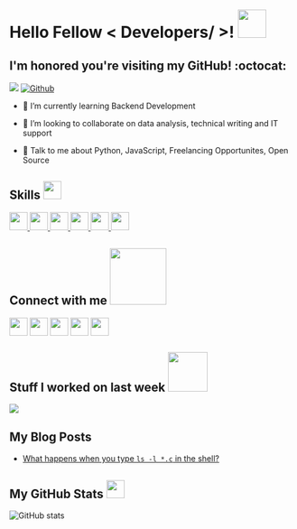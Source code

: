 <h1> Hello Fellow < Developers/ >! <img src = "https://raw.githubusercontent.com/MartinHeinz/MartinHeinz/master/wave.gif" width = 50px> </h1>
<p align='center'>
 
 ## I'm honored you're visiting my GitHub! :octocat:

 ![](https://visitor-badge.laobi.icu/badge?page_id=divine-chisom.divine-chisom)
[![Github](https://img.shields.io/github/followers/divine-chisom?label=Follow&style=social)](https://github.com/divine-chisom)

</p>

<!--
<h2> About Me </h2>

<img width="55%" align="right" alt="Github" src="https://raw.githubusercontent.com/onimur/.github/master/.resources/git-header.svg" />


- 🔭 I’m currently working on Data Analysis API
-->

- 🌱 I’m currently learning Backend Development


- 👯 I’m looking to collaborate on data analysis, technical writing and IT support


- 💬 Talk to me about Python, JavaScript, Freelancing Opportunites, Open Source 


<h2> Skills <img src = "https://media2.giphy.com/media/QssGEmpkyEOhBCb7e1/giphy.gif?cid=ecf05e47a0n3gi1bfqntqmob8g9aid1oyj2wr3ds3mg700bl&rid=giphy.gif" width = 32px> </h2>
<a href= https://github.com/dee-labs?tab=repositories&q=&type=&language=python&sort= > <img width ='32px' src ='https://raw.githubusercontent.com/rahulbanerjee26/githubAboutMeGenerator/main/icons/python.svg'> </a>
<a href= https://github.com/dee-labs?tab=repositories&q=&type=&language=javascript&sort= > <img width ='32px' src ='https://raw.githubusercontent.com/rahulbanerjee26/githubAboutMeGenerator/main/icons/javascript.svg'> </a>
<a href= https://github.com/dee-labs?tab=repositories&q=&type=&language=c&sort= > <img width ='32px' src ='https://raw.githubusercontent.com/rahulbanerjee26/githubAboutMeGenerator/main/icons/c.svg'> </a>
<a href= https://github.com/dee-labs?tab=repositories&q=&type=&language=mysql&sort= > <img width ='32px' src ='https://raw.githubusercontent.com/rahulbanerjee26/githubAboutMeGenerator/main/icons/mysql.svg'> </a>
<a href= https://github.com/dee-labs?tab=repositories&q=&type=&language=linux&sort= > <img width ='32px' src ='https://raw.githubusercontent.com/rahulbanerjee26/githubAboutMeGenerator/main/icons/linux.svg'> </a>
<a href= https://github.com/dee-labs?tab=repositories&q=&type=&language=bash&sort= > <img width ='32px' src ='https://raw.githubusercontent.com/rahulbanerjee26/githubAboutMeGenerator/main/icons/bash.svg'> </a>


<h2> Connect with me <img src='https://raw.githubusercontent.com/ShahriarShafin/ShahriarShafin/main/Assets/handshake.gif' width="100px"> </h2>
<a href = 'https://www.linkedin.com/in/divine-ukonu-7b08031a4'> <img width = '32px' align= 'center' src="https://raw.githubusercontent.com/rahulbanerjee26/githubAboutMeGenerator/main/icons/linked-in-alt.svg"/></a> 
<a href = 'https://www.twitter.com/@chisom_ukonu'> <img width = '32px' align= 'center' src="https://raw.githubusercontent.com/rahulbanerjee26/githubAboutMeGenerator/main/icons/twitter.svg"/></a> 
<a href = 'https://medium.com/@divinechisom1995'> <img width = '32px' align= 'center' src="https://raw.githubusercontent.com/rahulbanerjee26/githubAboutMeGenerator/main/icons/medium.svg"/></a> 
<a href = 'https://dee-labs.github.io/portfolio_project_landing_page.io/'> <img width = '32px' align= 'center' src="https://raw.githubusercontent.com/rahulbanerjee26/githubAboutMeGenerator/main/icons/portfolio.png"/></a> 
<a href = 'https://www.github.com/divine-chisom'> <img width = '32px' align= 'center' src="https://raw.githubusercontent.com/rahulbanerjee26/githubAboutMeGenerator/main/icons/github.svg"/></a> 


<h2> Stuff I worked on last week  <img src = "https://media1.giphy.com/media/JZ40cnfnN11KycrvMF/giphy.gif?cid=ecf05e47a0n3gi1bfqntqmob8g9aid1oyj2wr3ds3mg700bl&rid=giphy.gif" width = 70px> </h2>
<a href="https://github.com/anuraghazra/github-readme-stats">
<img align="center" src="https://github-readme-stats.vercel.app/api/wakatime?username=@Divine_Chisom&compact=True"/>
</a>
<br>


<!--
![Metrics](https://metrics.lecoq.io/divine-chisom?template=terminal&base.header=0&base.activity=0&base.repositories=0&base.metadata=0&languages=1&languages.limit=8&languages.colors=github&languages.threshold=0%25&config.timezone=America%2FToronto)
-->
<h2> My Blog Posts </h2>

<!-- BLOG-POST-LIST:START -->
- [What happens when you type `ls -l *.c` in the shell?](https://medium.com/@divinechisom1995/what-happens-when-you-type-ls-l-c-in-the-shell-87ac3c200330?source=rss-ef41f2c2a6f3------2)
<!-- BLOG-POST-LIST:END -->

<h2> My GitHub Stats <img src='https://media1.giphy.com/media/du3J3cXyzhj75IOgvA/giphy.gif?cid=ecf05e47x2g034i9pzwtzzsd3xgg2w9nr94t4tflbbgo3008&rid=giphy.gif' width='32px'> </h2>
 
![GitHub stats](https://github-readme-stats.vercel.app/api?username=divine-chisom&show_icons=true&theme=tokyonight)
 
 <!--
<h2> Some Programming Humor for you <img align ='center' src='https://media2.giphy.com/media/UQDSBzfyiBKvgFcSTw/giphy.gif?cid=ecf05e47p3cd513axbek3f56ti3jzizq8hincw20jauyyfyw&rid=giphy.gif' width = '32px'></h2>

![Jokes Card](https://readme-jokes.vercel.app/api?theme=default)


<br>
<footer align='center'>README made with help of <a href='https://github.com/rahulbanerjee26/githubProfileReadmeGenerator'>githubProfileReadmeGenerator</a> </footer>
# Hi there 👋

<img src = "https://media0.giphy.com/media/KDDpcKigbfFpnejZs6/giphy.gif?cid=ecf05e47oy6f4zjs8g1qoiystc56cu7r9tb8a1fe76e05oty&rid=giphy.gif" width = 100px>

<div size='20px'> Hi! My name is Divine Chisom Ukonu. Thank You for taking the time to view my GitHub Profile :smile: 
</div>


**dee-labs/dee-labs** is a ✨ _special_ ✨ repository because its `README.md` (this file) appears on your GitHub profile.

Here are some ideas to get you started:





- 🔭 I’m currently working on a Data Analysis API

- 🌱 I’m currently learning Backend Development

- 👯 I’m looking to collaborate on cloud devOps and data analytics projects
<!-- - 🤔 I’m looking for help with ...
- 💬 Ask me about ...
- 📫 How to reach me: ...
- 😄 Pronouns: ...
- ⚡ Fun fact: ... 



## ✉️ Find me on:


<p align="center">
 <a href="https://www.linkedin.com/in/divine-ukonu-7b08031a4" target="_blank" rel="noopener noreferrer"> <img src="https://cdn.jsdelivr.net/npm/simple-icons@v6/icons/linkedin.svg" alt="Python" height="40" style="vertical-align:top; margin:4px"></a>
 <a href="divinechisom1995@gmail.com"> <img src="https://cdn.jsdelivr.net/npm/simple-icons@v6/icons/gmail.svg" alt="Python" height="40" style="vertical-align:top; margin:4px"></a>
</p>

<div align="center">
<img width="100%" height = "250px" src="https://cdn.pixabay.com/photo/2019/08/28/19/10/binary-code-4437421_960_720.jpg" alt="cover" />
</div>




![visitors](https://visitor-badge.glitch.me/badge?page_id=dee-labs.dee-labs)


![Top Langs](https://github-readme-stats.vercel.app/api/top-langs/?username=dee-labs&theme=tokyonight)
-->
 
